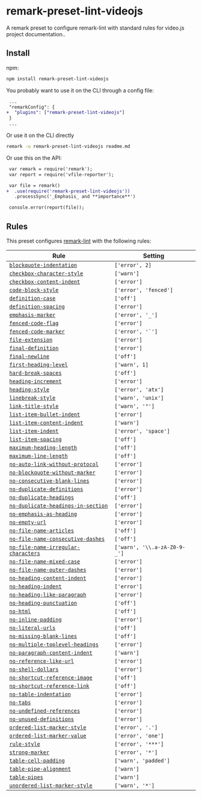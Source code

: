 <!--This file is generated, see build-presets in the remark-link package -->

# remark-preset-lint-videojs

A remark preset to configure remark-lint with standard rules for video.js project documentation..

## Install

npm:

```sh
npm install remark-preset-lint-videojs
```

You probably want to use it on the CLI through a config file:

```diff
 ...
 "remarkConfig": {
+  "plugins": ["remark-preset-lint-videojs"]
 }
 ...
```

Or use it on the CLI directly

```sh
remark -u remark-preset-lint-videojs readme.md
```

Or use this on the API:

```diff
 var remark = require('remark');
 var report = require('vfile-reporter');

 var file = remark()
+  .use(require('remark-preset-lint-videojs'))
   .processSync('_Emphasis_ and **importance**')

 console.error(report(file));
```

## Rules

This preset configures [remark-lint](https://github.com/wooorm/remark-lint) with the following rules:

| Rule                                                                                                                                            | Setting                      |
| ----------------------------------------------------------------------------------------------------------------------------------------------- | ---------------------------- |
| [`blockquote-indentation`](https://github.com/wooorm/remark-lint/tree/master/packages/remark-lint-blockquote-indentation)                       | `['error', 2]`               |
| [`checkbox-character-style`](https://github.com/wooorm/remark-lint/tree/master/packages/remark-lint-checkbox-character-style)                   | `['warn']`                   |
| [`checkbox-content-indent`](https://github.com/wooorm/remark-lint/tree/master/packages/remark-lint-checkbox-content-indent)                     | `['error']`                  |
| [`code-block-style`](https://github.com/wooorm/remark-lint/tree/master/packages/remark-lint-code-block-style)                                   | `['error', 'fenced']`        |
| [`definition-case`](https://github.com/wooorm/remark-lint/tree/master/packages/remark-lint-definition-case)                                     | `['off']`                    |
| [`definition-spacing`](https://github.com/wooorm/remark-lint/tree/master/packages/remark-lint-definition-spacing)                               | `['error']`                  |
| [`emphasis-marker`](https://github.com/wooorm/remark-lint/tree/master/packages/remark-lint-emphasis-marker)                                     | `['error', '_']`             |
| [`fenced-code-flag`](https://github.com/wooorm/remark-lint/tree/master/packages/remark-lint-fenced-code-flag)                                   | `['error']`                  |
| [`fenced-code-marker`](https://github.com/wooorm/remark-lint/tree/master/packages/remark-lint-fenced-code-marker)                               | ``['error', '`']``           |
| [`file-extension`](https://github.com/wooorm/remark-lint/tree/master/packages/remark-lint-file-extension)                                       | `['error']`                  |
| [`final-definition`](https://github.com/wooorm/remark-lint/tree/master/packages/remark-lint-final-definition)                                   | `['error']`                  |
| [`final-newline`](https://github.com/wooorm/remark-lint/tree/master/packages/remark-lint-final-newline)                                         | `['off']`                    |
| [`first-heading-level`](https://github.com/wooorm/remark-lint/tree/master/packages/remark-lint-first-heading-level)                             | `['warn', 1]`                |
| [`hard-break-spaces`](https://github.com/wooorm/remark-lint/tree/master/packages/remark-lint-hard-break-spaces)                                 | `['off']`                    |
| [`heading-increment`](https://github.com/wooorm/remark-lint/tree/master/packages/remark-lint-heading-increment)                                 | `['error']`                  |
| [`heading-style`](https://github.com/wooorm/remark-lint/tree/master/packages/remark-lint-heading-style)                                         | `['error', 'atx']`           |
| [`linebreak-style`](https://github.com/wooorm/remark-lint/tree/master/packages/remark-lint-linebreak-style)                                     | `['warn', 'unix']`           |
| [`link-title-style`](https://github.com/wooorm/remark-lint/tree/master/packages/remark-lint-link-title-style)                                   | `['warn', '"']`              |
| [`list-item-bullet-indent`](https://github.com/wooorm/remark-lint/tree/master/packages/remark-lint-list-item-bullet-indent)                     | `['error']`                  |
| [`list-item-content-indent`](https://github.com/wooorm/remark-lint/tree/master/packages/remark-lint-list-item-content-indent)                   | `['warn']`                   |
| [`list-item-indent`](https://github.com/wooorm/remark-lint/tree/master/packages/remark-lint-list-item-indent)                                   | `['error', 'space']`         |
| [`list-item-spacing`](https://github.com/wooorm/remark-lint/tree/master/packages/remark-lint-list-item-spacing)                                 | `['off']`                    |
| [`maximum-heading-length`](https://github.com/wooorm/remark-lint/tree/master/packages/remark-lint-maximum-heading-length)                       | `['off']`                    |
| [`maximum-line-length`](https://github.com/wooorm/remark-lint/tree/master/packages/remark-lint-maximum-line-length)                             | `['off']`                    |
| [`no-auto-link-without-protocol`](https://github.com/wooorm/remark-lint/tree/master/packages/remark-lint-no-auto-link-without-protocol)         | `['error']`                  |
| [`no-blockquote-without-marker`](https://github.com/wooorm/remark-lint/tree/master/packages/remark-lint-no-blockquote-without-marker)           | `['error']`                  |
| [`no-consecutive-blank-lines`](https://github.com/wooorm/remark-lint/tree/master/packages/remark-lint-no-consecutive-blank-lines)               | `['error']`                  |
| [`no-duplicate-definitions`](https://github.com/wooorm/remark-lint/tree/master/packages/remark-lint-no-duplicate-definitions)                   | `['error']`                  |
| [`no-duplicate-headings`](https://github.com/wooorm/remark-lint/tree/master/packages/remark-lint-no-duplicate-headings)                         | `['off']`                    |
| [`no-duplicate-headings-in-section`](https://github.com/wooorm/remark-lint/tree/master/packages/remark-lint-no-duplicate-headings-in-section)   | `['error']`                  |
| [`no-emphasis-as-heading`](https://github.com/wooorm/remark-lint/tree/master/packages/remark-lint-no-emphasis-as-heading)                       | `['error']`                  |
| [`no-empty-url`](https://github.com/wooorm/remark-lint/tree/master/packages/remark-lint-no-empty-url)                                           | `['error']`                  |
| [`no-file-name-articles`](https://github.com/wooorm/remark-lint/tree/master/packages/remark-lint-no-file-name-articles)                         | `['off']`                    |
| [`no-file-name-consecutive-dashes`](https://github.com/wooorm/remark-lint/tree/master/packages/remark-lint-no-file-name-consecutive-dashes)     | `['off']`                    |
| [`no-file-name-irregular-characters`](https://github.com/wooorm/remark-lint/tree/master/packages/remark-lint-no-file-name-irregular-characters) | `['warn', '\\.a-zA-Z0-9-_']` |
| [`no-file-name-mixed-case`](https://github.com/wooorm/remark-lint/tree/master/packages/remark-lint-no-file-name-mixed-case)                     | `['error']`                  |
| [`no-file-name-outer-dashes`](https://github.com/wooorm/remark-lint/tree/master/packages/remark-lint-no-file-name-outer-dashes)                 | `['error']`                  |
| [`no-heading-content-indent`](https://github.com/wooorm/remark-lint/tree/master/packages/remark-lint-no-heading-content-indent)                 | `['error']`                  |
| [`no-heading-indent`](https://github.com/wooorm/remark-lint/tree/master/packages/remark-lint-no-heading-indent)                                 | `['error']`                  |
| [`no-heading-like-paragraph`](https://github.com/wooorm/remark-lint/tree/master/packages/remark-lint-no-heading-like-paragraph)                 | `['error']`                  |
| [`no-heading-punctuation`](https://github.com/wooorm/remark-lint/tree/master/packages/remark-lint-no-heading-punctuation)                       | `['off']`                    |
| [`no-html`](https://github.com/wooorm/remark-lint/tree/master/packages/remark-lint-no-html)                                                     | `['off']`                    |
| [`no-inline-padding`](https://github.com/wooorm/remark-lint/tree/master/packages/remark-lint-no-inline-padding)                                 | `['error']`                  |
| [`no-literal-urls`](https://github.com/wooorm/remark-lint/tree/master/packages/remark-lint-no-literal-urls)                                     | `['off']`                    |
| [`no-missing-blank-lines`](https://github.com/wooorm/remark-lint/tree/master/packages/remark-lint-no-missing-blank-lines)                       | `['off']`                    |
| [`no-multiple-toplevel-headings`](https://github.com/wooorm/remark-lint/tree/master/packages/remark-lint-no-multiple-toplevel-headings)         | `['error']`                  |
| [`no-paragraph-content-indent`](https://github.com/wooorm/remark-lint/tree/master/packages/remark-lint-no-paragraph-content-indent)             | `['warn']`                   |
| [`no-reference-like-url`](https://github.com/wooorm/remark-lint/tree/master/packages/remark-lint-no-reference-like-url)                         | `['error']`                  |
| [`no-shell-dollars`](https://github.com/wooorm/remark-lint/tree/master/packages/remark-lint-no-shell-dollars)                                   | `['error']`                  |
| [`no-shortcut-reference-image`](https://github.com/wooorm/remark-lint/tree/master/packages/remark-lint-no-shortcut-reference-image)             | `['off']`                    |
| [`no-shortcut-reference-link`](https://github.com/wooorm/remark-lint/tree/master/packages/remark-lint-no-shortcut-reference-link)               | `['off']`                    |
| [`no-table-indentation`](https://github.com/wooorm/remark-lint/tree/master/packages/remark-lint-no-table-indentation)                           | `['error']`                  |
| [`no-tabs`](https://github.com/wooorm/remark-lint/tree/master/packages/remark-lint-no-tabs)                                                     | `['error']`                  |
| [`no-undefined-references`](https://github.com/wooorm/remark-lint/tree/master/packages/remark-lint-no-undefined-references)                     | `['error']`                  |
| [`no-unused-definitions`](https://github.com/wooorm/remark-lint/tree/master/packages/remark-lint-no-unused-definitions)                         | `['error']`                  |
| [`ordered-list-marker-style`](https://github.com/wooorm/remark-lint/tree/master/packages/remark-lint-ordered-list-marker-style)                 | `['error', '.']`             |
| [`ordered-list-marker-value`](https://github.com/wooorm/remark-lint/tree/master/packages/remark-lint-ordered-list-marker-value)                 | `['error', 'one']`           |
| [`rule-style`](https://github.com/wooorm/remark-lint/tree/master/packages/remark-lint-rule-style)                                               | `['error', '***']`           |
| [`strong-marker`](https://github.com/wooorm/remark-lint/tree/master/packages/remark-lint-strong-marker)                                         | `['error', '*']`             |
| [`table-cell-padding`](https://github.com/wooorm/remark-lint/tree/master/packages/remark-lint-table-cell-padding)                               | `['warn', 'padded']`         |
| [`table-pipe-alignment`](https://github.com/wooorm/remark-lint/tree/master/packages/remark-lint-table-pipe-alignment)                           | `['warn']`                   |
| [`table-pipes`](https://github.com/wooorm/remark-lint/tree/master/packages/remark-lint-table-pipes)                                             | `['warn']`                   |
| [`unordered-list-marker-style`](https://github.com/wooorm/remark-lint/tree/master/packages/remark-lint-unordered-list-marker-style)             | `['warn', '*']`              |

